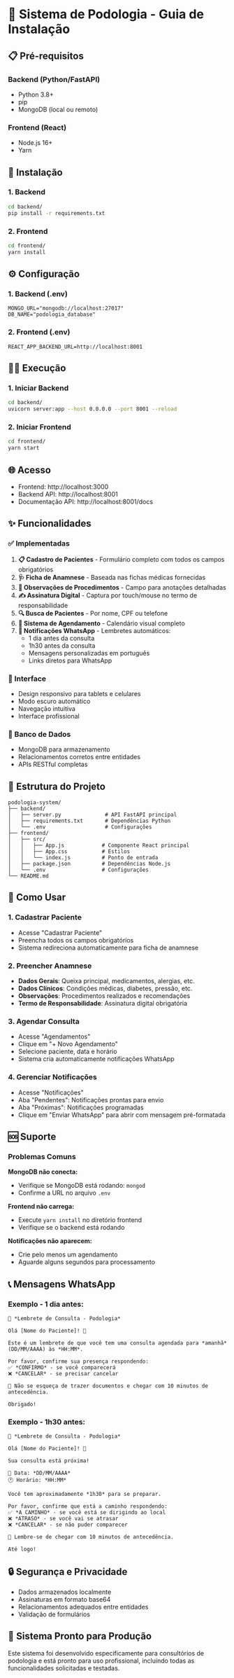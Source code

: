 # 🦶 Sistema de Podologia - Guia de Instalação

## 📋 Pré-requisitos

### Backend (Python/FastAPI)
- Python 3.8+
- pip
- MongoDB (local ou remoto)

### Frontend (React)
- Node.js 16+
- Yarn

## 🚀 Instalação

### 1. Backend
```bash
cd backend/
pip install -r requirements.txt
```

### 2. Frontend
```bash
cd frontend/
yarn install
```

## ⚙️ Configuração

### 1. Backend (.env)
```env
MONGO_URL="mongodb://localhost:27017"
DB_NAME="podologia_database"
```

### 2. Frontend (.env)
```env
REACT_APP_BACKEND_URL=http://localhost:8001
```

## 🏃‍♂️ Execução

### 1. Iniciar Backend
```bash
cd backend/
uvicorn server:app --host 0.0.0.0 --port 8001 --reload
```

### 2. Iniciar Frontend
```bash
cd frontend/
yarn start
```

## 🌐 Acesso
- Frontend: http://localhost:3000
- Backend API: http://localhost:8001
- Documentação API: http://localhost:8001/docs

## ✨ Funcionalidades

### ✅ Implementadas
1. **📋 Cadastro de Pacientes** - Formulário completo com todos os campos obrigatórios
2. **🩺 Ficha de Anamnese** - Baseada nas fichas médicas fornecidas
3. **📝 Observações de Procedimentos** - Campo para anotações detalhadas
4. **✍️ Assinatura Digital** - Captura por touch/mouse no termo de responsabilidade
5. **🔍 Busca de Pacientes** - Por nome, CPF ou telefone
6. **📅 Sistema de Agendamento** - Calendário visual completo
7. **🔔 Notificações WhatsApp** - Lembretes automáticos:
   - 1 dia antes da consulta
   - 1h30 antes da consulta
   - Mensagens personalizadas em português
   - Links diretos para WhatsApp

### 🎨 Interface
- Design responsivo para tablets e celulares
- Modo escuro automático
- Navegação intuitiva
- Interface profissional

### 💾 Banco de Dados
- MongoDB para armazenamento
- Relacionamentos corretos entre entidades
- APIs RESTful completas

## 🔧 Estrutura do Projeto

```
podologia-system/
├── backend/
│   ├── server.py              # API FastAPI principal
│   ├── requirements.txt       # Dependências Python
│   └── .env                   # Configurações
├── frontend/
│   ├── src/
│   │   ├── App.js            # Componente React principal
│   │   ├── App.css           # Estilos
│   │   └── index.js          # Ponto de entrada
│   ├── package.json          # Dependências Node.js
│   └── .env                  # Configurações
└── README.md
```

## 📱 Como Usar

### 1. Cadastrar Paciente
- Acesse "Cadastrar Paciente"
- Preencha todos os campos obrigatórios
- Sistema redireciona automaticamente para ficha de anamnese

### 2. Preencher Anamnese
- **Dados Gerais**: Queixa principal, medicamentos, alergias, etc.
- **Dados Clínicos**: Condições médicas, diabetes, pressão, etc.
- **Observações**: Procedimentos realizados e recomendações
- **Termo de Responsabilidade**: Assinatura digital obrigatória

### 3. Agendar Consulta
- Acesse "Agendamentos"
- Clique em "+ Novo Agendamento"
- Selecione paciente, data e horário
- Sistema cria automaticamente notificações WhatsApp

### 4. Gerenciar Notificações
- Acesse "Notificações"
- Aba "Pendentes": Notificações prontas para envio
- Aba "Próximas": Notificações programadas
- Clique em "Enviar WhatsApp" para abrir com mensagem pré-formatada

## 🆘 Suporte

### Problemas Comuns

**MongoDB não conecta:**
- Verifique se MongoDB está rodando: `mongod`
- Confirme a URL no arquivo `.env`

**Frontend não carrega:**
- Execute `yarn install` no diretório frontend
- Verifique se o backend está rodando

**Notificações não aparecem:**
- Crie pelo menos um agendamento
- Aguarde alguns segundos para processamento

## 📞 Mensagens WhatsApp

### Exemplo - 1 dia antes:
```
🦶 *Lembrete de Consulta - Podologia*

Olá [Nome do Paciente]! 👋

Este é um lembrete de que você tem uma consulta agendada para *amanhã* (DD/MM/AAAA) às *HH:MM*.

Por favor, confirme sua presença respondendo:
✅ *CONFIRMO* - se você comparecerá
❌ *CANCELAR* - se precisar cancelar

📍 Não se esqueça de trazer documentos e chegar com 10 minutos de antecedência.

Obrigado!
```

### Exemplo - 1h30 antes:
```
🦶 *Lembrete de Consulta - Podologia*

Olá [Nome do Paciente]! 👋

Sua consulta está próxima! 

📅 Data: *DD/MM/AAAA*
🕐 Horário: *HH:MM*

Você tem aproximadamente *1h30* para se preparar.

Por favor, confirme que está a caminho respondendo:
✅ *A CAMINHO* - se você está se dirigindo ao local
❌ *ATRASO* - se você vai se atrasar
❌ *CANCELAR* - se não puder comparecer

📍 Lembre-se de chegar com 10 minutos de antecedência.

Até logo!
```

## 🔒 Segurança e Privacidade
- Dados armazenados localmente
- Assinaturas em formato base64
- Relacionamentos adequados entre entidades
- Validação de formulários

## 🚀 Sistema Pronto para Produção
Este sistema foi desenvolvido especificamente para consultórios de podologia e está pronto para uso profissional, incluindo todas as funcionalidades solicitadas e testadas.